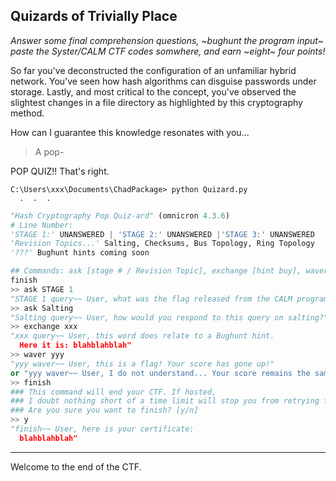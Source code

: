 ## Quizards of Trivially Place 
*Answer some final comprehension questions, ~bughunt the program input~ 
paste the Syster/CALM CTF codes somwhere, and earn ~eight~ four points!*

So far you've deconstructed the configuration of an unfamiliar hybrid network. You've seen how hash algorithms can disguise passwords under storage. Lastly, and most critical to the concept, you've observed the slightest changes in a file directory as highlighted by this cryptography method.

How can I guarantee this knowledge resonates with you...
> A pop-

POP QUIZ!! That's right.
```
C:\Users\xxx\Documents\ChadPackage> python Quizard.py
  .  .  .
```
```python
"Hash Cryptography Pop Quiz-ard" (omnicron 4.3.6)
# Line Number: 
'STAGE 1:' UNANSWERED | 'STAGE 2:' UNANSWERED |'STAGE 3:' UNANSWERED
'Revision Topics...' Salting, Checksums, Bus Topology, Ring Topology
'???' Bughunt hints coming soon

## Commands: ask [stage # / Revision Topic], exchange [hint buy], waver [attempt random flags]
finish
>> ask STAGE 1
"STAGE 1 query~~ User, what was the flag released from the CALM program?"
>> ask Salting
"Salting query~~ User, how would you respond to this query on salting?"
>> exchange xxx
"xxx query~~ User, this word does relate to a Bughunt hint.
  Here it is: blahblahblah"
>> waver yyy
"yyy waver~~ User, this is a flag! Your score has gone up!"
or "yyy waver~~ User, I do not understand... Your score remains the same."
>> finish
### This command will end your CTF. If hosted,
### I doubt nothing short of a time limit will stop you from retrying for a better score..!
### Are you sure you want to finish? [y/n]
>> y
"finish~~ User, here is your certificate:
  blahblahblah"
```
***
Welcome to the end of the CTF.

